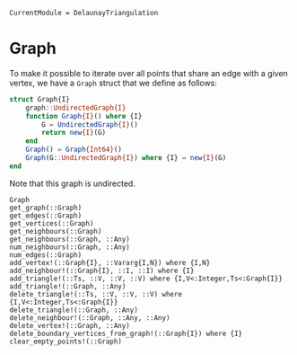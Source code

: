 ```@meta
CurrentModule = DelaunayTriangulation
```

# Graph 

To make it possible to iterate over all points that share an edge with a given vertex, we have a `Graph` struct that we define as follows:

```julia
struct Graph{I}
    graph::UndirectedGraph{I}
    function Graph{I}() where {I}
        G = UndirectedGraph{I}()
        return new{I}(G)
    end
    Graph() = Graph{Int64}()
    Graph(G::UndirectedGraph{I}) where {I} = new{I}(G)
end
```

Note that this graph is undirected. 

```@docs 
Graph 
get_graph(::Graph)
get_edges(::Graph)
get_vertices(::Graph)
get_neighbours(::Graph)
get_neighbours(::Graph, ::Any)
num_neighbours(::Graph, ::Any)
num_edges(::Graph)
add_vertex!(::Graph{I}, ::Vararg{I,N}) where {I,N}
add_neighbour!(::Graph{I}, ::I, ::I) where {I}
add_triangle!(::Ts, ::V, ::V, ::V) where {I,V<:Integer,Ts<:Graph{I}}
add_triangle!(::Graph, ::Any)
delete_triangle!(::Ts, ::V, ::V, ::V) where {I,V<:Integer,Ts<:Graph{I}}
delete_triangle!(::Graph, ::Any)
delete_neighbour!(::Graph, ::Any, ::Any)
delete_vertex!(::Graph, ::Any)
delete_boundary_vertices_from_graph!(::Graph{I}) where {I}
clear_empty_points!(::Graph)
```